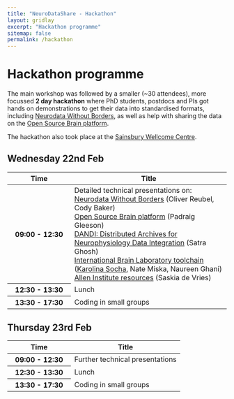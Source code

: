 ```yaml
---
title: "NeuroDataShare - Hackathon"
layout: gridlay
excerpt: "Hackathon programme"
sitemap: false
permalink: /hackathon
---
```

# Hackathon programme

<p>The main workshop was followed by a smaller (~30 attendees), more focussed <b>2 day hackathon</b> where PhD students, postdocs and PIs got hands on demonstrations to get their data into standardised formats, including <a href="https://www.nwb.org/">Neurodata Without Borders</a>, as well as help with sharing the data on the <a href="https://www.v2.opensourcebrain.org/">Open Source Brain platform</a>.</p>

<p>The hackathon also took place at the <a href="directions">Sainsbury Wellcome Centre</a>. </p>


## Wednesday 22nd Feb

<table class="table table-hover">
  <thead>
    <tr>
      <th scope="col" style="width: 130px">Time</th>
      <th scope="col">Title</th>
    </tr>
  </thead> 
  <tbody>
    <tr>
      <th scope="row">09:00 - 12:30</th>
      <td>Detailed technical presentations on:<br/>
<a href="https://www.nwb.org/">Neurodata Without Borders</a> (Oliver Reubel, Cody Baker)<br/>
<a href="https://www.v2.opensourcebrain.org/">Open Source Brain platform</a> (Padraig Gleeson)<br/>
<a href="https://www.dandiarchive.org/">DANDI: Distributed Archives for Neurophysiology Data Integration</a> (Satra Ghosh)<br/>
<a href="https://github.com/int-brain-lab">International Brain Laboratory toolchain</a> (<a href="https://www.neurodatashare.org/speakers#Karolina%20Socha">Karolina Socha</a>, Nate Miska, Naureen Ghani)<br/>
<a href="https://portal.brain-map.org/">Allen Institute resources</a> (Saskia de Vries)<br/>

</td>
    </tr>
    <tr>
      <th scope="row">12:30 - 13:30</th>
      <td>Lunch</td>
    </tr> 
    <tr>
      <th scope="row">13:30 - 17:30</th>
      <td>Coding in small groups</td>
    </tr> 
  </tbody>
</table>

## Thursday 23rd Feb

<table class="table table-hover">
  <thead>
    <tr>
      <th scope="col" style="width: 130px">Time</th>
      <th scope="col">Title</th>
    </tr>
  </thead> 
  <tbody>
    <tr>
      <th scope="row">09:00 - 12:30</th>
      <td>Further technical presentations</td>
    </tr>
    <tr>
      <th scope="row">12:30 - 13:30</th>
      <td>Lunch</td>
    </tr> 
    <tr>
      <th scope="row">13:30 - 17:30</th>
      <td>Coding in small groups</td>
    </tr> 
  </tbody>
</table>
